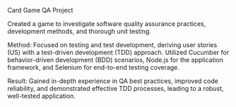 Card Game QA Project

Created a game to investigate software quality assurance practices, development methods, and thorough unit testing.

Method: Focused on testing and test development, deriving user stories (US) with a test-driven development (TDD) approach. Utilized Cucumber for behavior-driven development (BDD) scenarios, Node.js for the application framework, and Selenium for end-to-end testing coverage.

Result: Gained in-depth experience in QA best practices, improved code reliability, and demonstrated effective TDD processes, leading to a robust, well-tested application.
